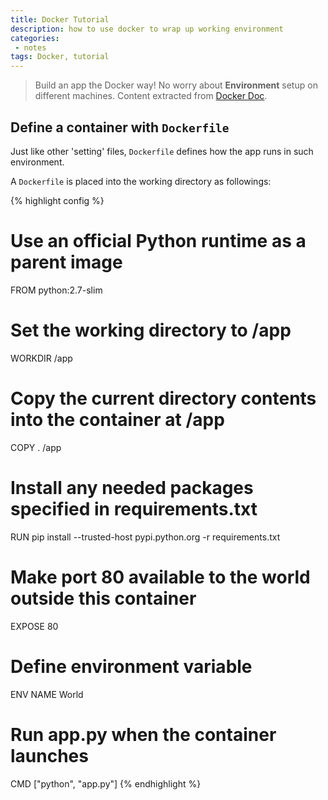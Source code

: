 ```yaml
---
title: Docker Tutorial
description: how to use docker to wrap up working environment
categories:
 - notes
tags: Docker, tutorial
---
```


> Build an app the Docker way! No worry about **Environment** setup on different machines. Content extracted from [Docker Doc](https://docs.docker.com/get-started/part2/#dockerfile).

<!-- more -->

## Define a container with `Dockerfile`
Just like other 'setting' files, `Dockerfile` defines how the app runs in such environment.

A `Dockerfile` is placed into the working directory as followings:

{% highlight config %}
# Use an official Python runtime as a parent image
FROM python:2.7-slim

# Set the working directory to /app
WORKDIR /app

# Copy the current directory contents into the container at /app
COPY . /app

# Install any needed packages specified in requirements.txt
RUN pip install --trusted-host pypi.python.org -r requirements.txt

# Make port 80 available to the world outside this container
EXPOSE 80

# Define environment variable
ENV NAME World

# Run app.py when the container launches
CMD ["python", "app.py"]
{% endhighlight %}
